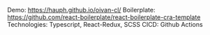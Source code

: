 Demo: https://hauph.github.io/oivan-cl/
Boilerplate: https://github.com/react-boilerplate/react-boilerplate-cra-template
Technologies: Typescript, React-Redux, SCSS
CICD: Github Actions
